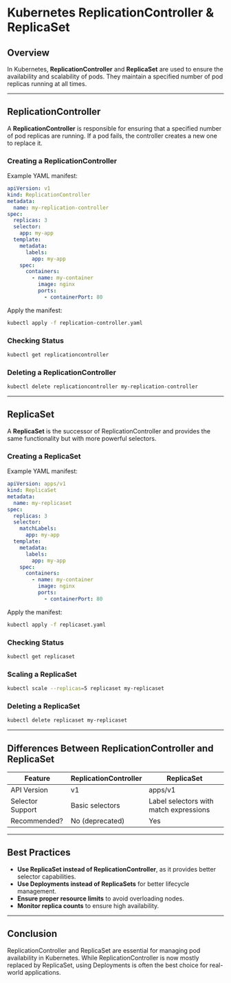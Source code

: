 # Kubernetes ReplicationController & ReplicaSet

## Overview
In Kubernetes, **ReplicationController** and **ReplicaSet** are used to ensure the availability and scalability of pods. They maintain a specified number of pod replicas running at all times.

---

## ReplicationController
A **ReplicationController** is responsible for ensuring that a specified number of pod replicas are running. If a pod fails, the controller creates a new one to replace it.

### Creating a ReplicationController
Example YAML manifest:
```yaml
apiVersion: v1
kind: ReplicationController
metadata:
  name: my-replication-controller
spec:
  replicas: 3
  selector:
    app: my-app
  template:
    metadata:
      labels:
        app: my-app
    spec:
      containers:
        - name: my-container
          image: nginx
          ports:
            - containerPort: 80
```

Apply the manifest:
```sh
kubectl apply -f replication-controller.yaml
```

### Checking Status
```sh
kubectl get replicationcontroller
```

### Deleting a ReplicationController
```sh
kubectl delete replicationcontroller my-replication-controller
```

---

## ReplicaSet
A **ReplicaSet** is the successor of ReplicationController and provides the same functionality but with more powerful selectors.

### Creating a ReplicaSet
Example YAML manifest:
```yaml
apiVersion: apps/v1
kind: ReplicaSet
metadata:
  name: my-replicaset
spec:
  replicas: 3
  selector:
    matchLabels:
      app: my-app
  template:
    metadata:
      labels:
        app: my-app
    spec:
      containers:
        - name: my-container
          image: nginx
          ports:
            - containerPort: 80
```

Apply the manifest:
```sh
kubectl apply -f replicaset.yaml
```

### Checking Status
```sh
kubectl get replicaset
```

### Scaling a ReplicaSet
```sh
kubectl scale --replicas=5 replicaset my-replicaset
```

### Deleting a ReplicaSet
```sh
kubectl delete replicaset my-replicaset
```

---

## Differences Between ReplicationController and ReplicaSet
| Feature            | ReplicationController | ReplicaSet |
|--------------------|----------------------|-----------|
| API Version       | v1                   | apps/v1   |
| Selector Support  | Basic selectors      | Label selectors with match expressions |
| Recommended?      | No (deprecated)      | Yes       |

---

## Best Practices
- **Use ReplicaSet instead of ReplicationController**, as it provides better selector capabilities.
- **Use Deployments instead of ReplicaSets** for better lifecycle management.
- **Ensure proper resource limits** to avoid overloading nodes.
- **Monitor replica counts** to ensure high availability.

---

## Conclusion
ReplicationController and ReplicaSet are essential for managing pod availability in Kubernetes. While ReplicationController is now mostly replaced by ReplicaSet, using Deployments is often the best choice for real-world applications.

